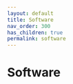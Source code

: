 ```yaml
---
layout: default
title: Software
nav_order: 300
has_children: true
permalink: software
---
```


# Software


